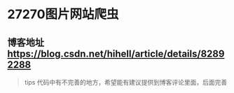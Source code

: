 # 27270图片网站爬虫

## 博客地址  https://blog.csdn.net/hihell/article/details/82892288  

> tips 代码中有不完善的地方，希望能有建议提供到博客评论里面，后面完善